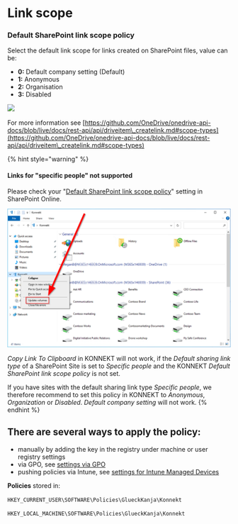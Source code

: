 # Link scope

### Default SharePoint link scope policy

Select the default link scope for links created on SharePoint files, value can be:

* **0:** Default company setting (Default)
* **1:** Anonymous
* **2:** Organisation
* **3:** Disabled

![](<../../.gitbook/assets/2021-10-27 10\_01\_39-Windows Sandbox.png>)

For more information see [https://github.com/OneDrive/onedrive-api-docs/blob/live/docs/rest-api/api/driveitem\_createlink.md#scope-types](https://github.com/OneDrive/onedrive-api-docs/blob/live/docs/rest-api/api/driveitem\_createlink.md#scope-types)

{% hint style="warning" %}
#### Links for "specific people" not supported

Please check your "[Default SharePoint link scope policy](https://docs.microsoft.com/en-us/sharepoint/change-default-sharing-link)" setting in SharePoint Online.&#x20;

![](<../../.gitbook/assets/image (24).png>)

_Copy Link To Clipboard_ in KONNEKT will not work, if the _Default sharing link type_ of a SharePoint Site is set to _Specific people_ and the KONNEKT _Default SharePoint link scope policy_ is not set.

If you have sites with the default sharing link type _Specific people_, we therefore recommend to set this policy in KONNEKT to _Anonymous_, _Organization_ or _Disabled_. _Default company setting_ will not work.
{% endhint %}

## **There are several ways to apply the policy:**

* manually by adding the key in the registry under machine or user registry settings
* via GPO, see [settings via GPO](../management-options/settings-via-gpo.md)
* pushing policies via Intune, see [settings for Intune Managed Devices](../management-options/setting-for-intune-managed-devices/)

**Policies** stored in:

`HKEY_CURRENT_USER\SOFTWARE\Policies\GlueckKanja\Konnekt`

`HKEY_LOCAL_MACHINE\SOFTWARE\Policies\GlueckKanja\Konnekt`
